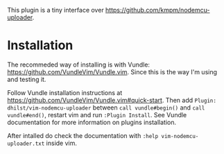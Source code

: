 This plugin is a tiny interface over https://github.com/kmpm/nodemcu-uploader.

# Installation 

The recommeded way of installing is with Vundle:
https://github.com/VundleVim/Vundle.vim. Since this is the way I'm using and
testing it.

Follow Vundle installation instructions at
https://github.com/VundleVim/Vundle.vim#quick-start. Then add `Plugin:
dhilst/vim-nodemcu-uploader` between `call vundle#begin()` and `call
vundle#end()`, restart vim and run `:Plugin Install`. See Vundle documentation
for more information on plugins installation.

After intalled do check the documentation with `:help vim-nodemcu-uploader.txt`
inside vim.
